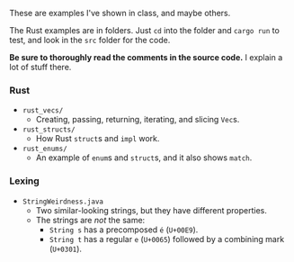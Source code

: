 
These are examples I've shown in class, and maybe others.

The Rust examples are in folders. Just `cd` into the folder and `cargo run` to test, and look in the `src` folder for the code.

**Be sure to thoroughly read the comments in the source code.** I explain a lot of stuff there.

### Rust

- `rust_vecs/`
	- Creating, passing, returning, iterating, and slicing `Vec`s.
- `rust_structs/`
	- How Rust `struct`s and `impl` work.
- `rust_enums/`
	- An example of `enum`s and `struct`s, and it also shows `match`.

### Lexing

- `StringWeirdness.java`
	- Two similar-looking strings, but they have different properties.
	- The strings are *not* the same:
		- `String s` has a precomposed `é` (`U+00E9`).
		- `String t` has a regular `e` (`U+0065`) followed by a combining mark (`U+0301`).